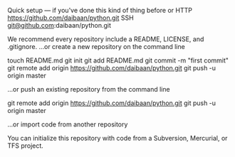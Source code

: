 Quick setup — if you've done this kind of thing before
or
HTTP https://github.com/daibaan/python.git
SSH  git@github.com:daibaan/python.git

We recommend every repository include a README, LICENSE, and .gitignore.
…or create a new repository on the command line

touch README.md
git init
git add README.md
git commit -m "first commit"
git remote add origin https://github.com/daibaan/python.git
git push -u origin master

…or push an existing repository from the command line

git remote add origin https://github.com/daibaan/python.git
git push -u origin master

…or import code from another repository

You can initialize this repository with code from a Subversion, Mercurial, or TFS project.
